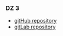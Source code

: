 ### DZ 3
* [gitHub repository](https://github.com/NikolayNN/DZ3_temp)
* [gitLab repository](https://gitlab.com/NikolayNN/dz_3)